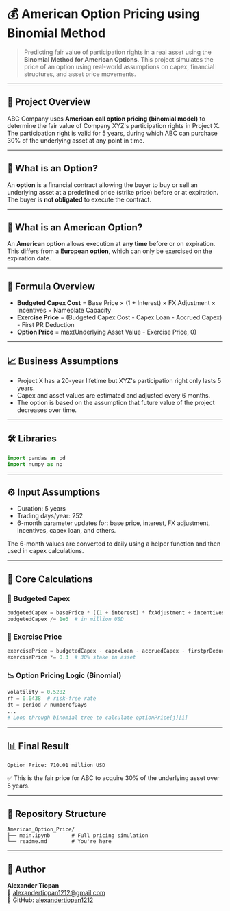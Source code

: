 
# 💰 American Option Pricing using Binomial Method

> Predicting fair value of participation rights in a real asset using the **Binomial Method for American Options**. This project simulates the price of an option using real-world assumptions on capex, financial structures, and asset price movements.

---

## 📌 Project Overview

ABC Company uses **American call option pricing (binomial model)** to determine the fair value of Company XYZ's participation rights in Project X. The participation right is valid for 5 years, during which ABC can purchase 30% of the underlying asset at any point in time.

---

## 📘 What is an Option?

An **option** is a financial contract allowing the buyer to buy or sell an underlying asset at a predefined price (strike price) before or at expiration. The buyer is **not obligated** to execute the contract.

---

## 🗽 What is an American Option?

An **American option** allows execution at **any time** before or on expiration. This differs from a **European option**, which can only be exercised on the expiration date.

---

## 🧮 Formula Overview

- **Budgeted Capex Cost** = Base Price × (1 + Interest) × FX Adjustment × Incentives × Nameplate Capacity  
- **Exercise Price** = (Budgeted Capex Cost - Capex Loan - Accrued Capex) - First PR Deduction  
- **Option Price** = max(Underlying Asset Value - Exercise Price, 0)

---

## 📈 Business Assumptions

- Project X has a 20-year lifetime but XYZ's participation right only lasts 5 years.
- Capex and asset values are estimated and adjusted every 6 months.
- The option is based on the assumption that future value of the project decreases over time.

---

## 🛠️ Libraries

```python
import pandas as pd
import numpy as np
```

---

## ⚙️ Input Assumptions

- Duration: 5 years
- Trading days/year: 252
- 6-month parameter updates for: base price, interest, FX adjustment, incentives, capex loan, and others.

The 6-month values are converted to daily using a helper function and then used in capex calculations.

---

## 🧠 Core Calculations

### 🧾 Budgeted Capex

```python
budgetedCapex = basePrice * ((1 + interest) * fxAdjustment + incentives) * nameplateCapacity
budgetedCapex /= 1e6  # in million USD
```

### 🧾 Exercise Price

```python
exercisePrice = budgetedCapex - capexLoan - accruedCapex - firstprDeduction
exercisePrice *= 0.3  # 30% stake in asset
```

### 📉 Option Pricing Logic (Binomial)

```python
volatility = 0.5282
rf = 0.0438  # risk-free rate
dt = period / numberofDays
...
# Loop through binomial tree to calculate optionPrice[j][i]
```

---

## 📊 Final Result

```text
Option Price: 710.01 million USD
```

✅ This is the fair price for ABC to acquire 30% of the underlying asset over 5 years.

---

## 📁 Repository Structure

```
American_Option_Price/
├── main.ipynb       # Full pricing simulation
└── readme.md        # You're here
```

---

## 👤 Author

**Alexander Tiopan**  
📧 alexandertiopan1212@gmail.com  
🔗 GitHub: [alexandertiopan1212](https://github.com/alexandertiopan1212)

